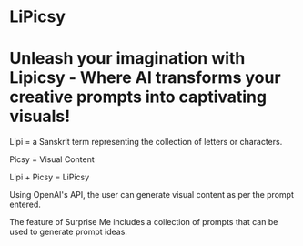 # LiPicsy
# Unleash your imagination with Lipicsy - Where AI transforms your creative prompts into captivating visuals!
Lipi = a Sanskrit term representing the collection of letters or characters.

Picsy = Visual Content

Lipi + Picsy = LiPicsy

Using OpenAI's API, the user can generate visual content as per the prompt entered.

The feature of Surprise Me includes a collection of prompts that can be used to generate prompt ideas.
